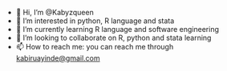 - 👋 Hi, I’m @Kabyzqueen
- 👀 I’m interested in python, R language and stata
- 🌱 I’m currently learning R language and software engineering 
- 💞️ I’m looking to collaborate on R, python and stata learning 
- 📫 How to reach me: you can reach me through kabiruayinde@gmail.com

<!---
Kabyzqueen/Kabyzqueen is a ✨ special ✨ repository because its `README.md` (this file) appears on your GitHub profile.
You can click the Preview link to take a look at your changes.
--->
